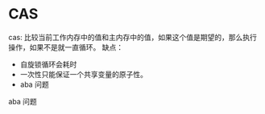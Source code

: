 # CAS

cas: 比较当前工作内存中的值和主内存中的值，如果这个值是期望的，那么执行操作，如果不是就一直循环。
缺点：
- 自旋锁循环会耗时
- 一次性只能保证一个共享变量的原子性。
- aba 问题

aba 问题